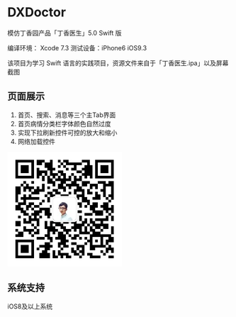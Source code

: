 # DXDoctor
模仿丁香园产品「丁香医生」5.0 Swift 版

编译环境： Xcode 7.3
测试设备：iPhone6 iOS9.3

该项目为学习 Swift 语言的实践项目，资源文件来自于「丁香医生.ipa」以及屏幕截图

## 页面展示

1. 首页、搜索、消息等三个主Tab界面
2. 首页病情分类栏字体颜色自然过度
3. 实现下拉刷新控件可控的放大和缩小
4. 网络加载控件



![image](https://github.com/iostalks/iOSTalkDemo/blob/master/微信公众号iOSTalk.png)

## 系统支持
iOS8及以上系统

